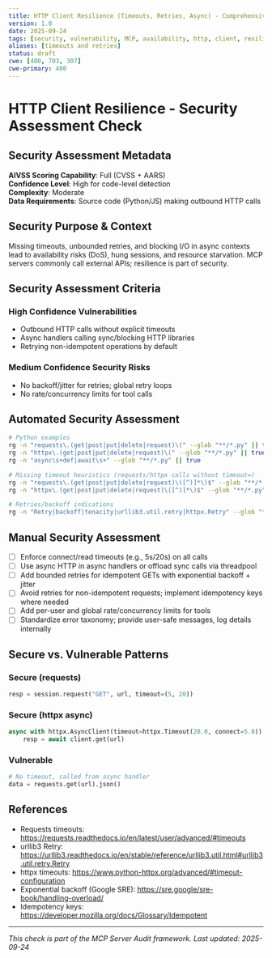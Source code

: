 ```yaml
---
title: HTTP Client Resilience (Timeouts, Retries, Async) - Comprehensive Check
version: 1.0
date: 2025-09-24
tags: [security, vulnerability, MCP, availability, http, client, resilience, aivss]
aliases: [timeouts and retries]
status: draft
cwe: [400, 703, 307]
cwe-primary: 400
---
```


# HTTP Client Resilience - Security Assessment Check

## Security Assessment Metadata

**AIVSS Scoring Capability**: Full (CVSS + AARS)  
**Confidence Level**: High for code-level detection  
**Complexity**: Moderate  
**Data Requirements**: Source code (Python/JS) making outbound HTTP calls

## Security Purpose & Context

Missing timeouts, unbounded retries, and blocking I/O in async contexts lead to availability risks (DoS), hung sessions, and resource starvation. MCP servers commonly call external APIs; resilience is part of security.

## Security Assessment Criteria

### High Confidence Vulnerabilities
- Outbound HTTP calls without explicit timeouts  
- Async handlers calling sync/blocking HTTP libraries  
- Retrying non-idempotent operations by default  

### Medium Confidence Security Risks
- No backoff/jitter for retries; global retry loops  
- No rate/concurrency limits for tool calls  

## Automated Security Assessment

```bash
# Python examples
rg -n "requests\.(get|post|put|delete|request)\(" --glob "**/*.py" || true
rg -n "httpx\.(get|post|put|delete|request)\(" --glob "**/*.py" || true
rg -n "async\s+def|await\s+" --glob "**/*.py" || true

# Missing timeout heuristics (requests/httpx calls without timeout=)
rg -n "requests\.(get|post|put|delete|request)\([^)]*\)$" --glob "**/*.py" || true
rg -n "httpx\.(get|post|put|delete|request)\([^)]*\)$" --glob "**/*.py" || true

# Retries/backoff indications
rg -n "Retry|backoff|tenacity|urllib3.util.retry|httpx.Retry" --glob "**/*.py" || true
```

## Manual Security Assessment

- [ ] Enforce connect/read timeouts (e.g., 5s/20s) on all calls  
- [ ] Use async HTTP in async handlers or offload sync calls via threadpool  
- [ ] Add bounded retries for idempotent GETs with exponential backoff + jitter  
- [ ] Avoid retries for non-idempotent requests; implement idempotency keys where needed  
- [ ] Add per-user and global rate/concurrency limits for tools  
- [ ] Standardize error taxonomy; provide user-safe messages, log details internally

## Secure vs. Vulnerable Patterns

### Secure (requests)
```python
resp = session.request("GET", url, timeout=(5, 20))
```

### Secure (httpx async)
```python
async with httpx.AsyncClient(timeout=httpx.Timeout(20.0, connect=5.0)) as client:
    resp = await client.get(url)
```

### Vulnerable
```python
# No timeout, called from async handler
data = requests.get(url).json()
```

## References
- Requests timeouts: https://requests.readthedocs.io/en/latest/user/advanced/#timeouts  
- urllib3 Retry: https://urllib3.readthedocs.io/en/stable/reference/urllib3.util.html#urllib3.util.retry.Retry  
- httpx timeouts: https://www.python-httpx.org/advanced/#timeout-configuration  
- Exponential backoff (Google SRE): https://sre.google/sre-book/handling-overload/  
- Idempotency keys: https://developer.mozilla.org/docs/Glossary/Idempotent

---
*This check is part of the MCP Server Audit framework. Last updated: 2025-09-24*

